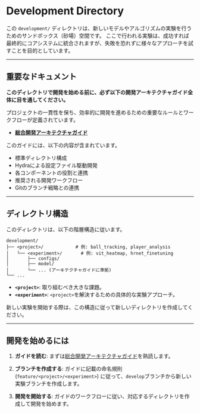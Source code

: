 # Development Directory

この `development/` ディレクトリは、新しいモデルやアルゴリズムの実験を行うためのサンドボックス（砂場）空間です。
ここで行われる実験は、成功すれば最終的にコアシステムに統合されますが、失敗を恐れずに様々なアプローチを試すことを目的としています。

---

## 重要なドキュメント

**このディレクトリで開発を始める前に、必ず以下の開発アーキテクチャガイド全体に目を通してください。**

プロジェクトの一貫性を保ち、効率的に開発を進めるための重要なルールとワークフローが定義されています。

- **[総合開発アーキテクチャガイド](../../docs/development/development_architecture_guide.md)**

このガイドには、以下の内容が含まれています。

- 標準ディレクトリ構成
- Hydraによる設定ファイル駆動開発
- 各コンポーネントの役割と連携
- 推奨される開発ワークフロー
- Gitのブランチ戦略との連携

---

## ディレクトリ構造

このディレクトリは、以下の階層構造に従います。

```
development/
├── <project>/            # 例: ball_tracking, player_analysis
│   └── <experiment>/       # 例: vit_heatmap, hrnet_finetuning
│       ├── configs/
│       ├── model/
│       └── ... (アーキテクチャガイドに準拠)
└── ...
```

- **`<project>`**: 取り組むべき大きな課題。
- **`<experiment>`**: `<project>`を解決するための具体的な実験アプローチ。

新しい実験を開始する際は、この構造に従って新しいディレクトリを作成してください。

---

## 開発を始めるには

1.  **ガイドを読む**: まずは[総合開発アーキテクチャガイド](../docs/development/development_architecture_guide.md)を熟読します。

2.  **ブランチを作成する**: ガイドに記載の命名規則 (`feature/<project>/<experiment>`) に従って、`develop`ブランチから新しい実験ブランチを作成します。

3.  **開発を開始する**: ガイドのワークフローに従い、対応するディレクトリを作成して開発を始めます。
